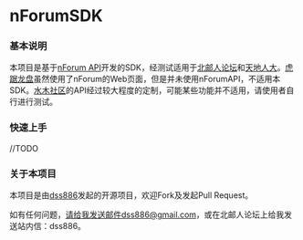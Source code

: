 nForumSDK
=========

### 基本说明

本项目是基于[nForum API][1]开发的SDK，经测试适用于[北邮人论坛][2]和[天地人大][3]。[虎踞龙盘][4]虽然使用了nForum的Web页面，但是并未使用nForumAPI，不适用本SDK。[水木社区][5]的API经过较大程度的定制，可能某些功能并不适用，请使用者自行进行测试。

### 快速上手

//TODO

### 关于本项目

本项目是由[dss886][6]发起的开源项目，欢迎Fork及发起Pull Request。

如有任何问题，请给我发送邮件dss886@gmail.com，或在北邮人论坛上给我发送站内信：dss886。

[1]:https://github.com/xw2423/nForum/wiki/nForum-API
[2]:http://bbs.byr.cn/
[3]:http://www.tdrd.org/
[4]:http://bbs.seu.edu.cn/
[5]:http://www.newsmth.net/
[6]:http://www.dss886.com/